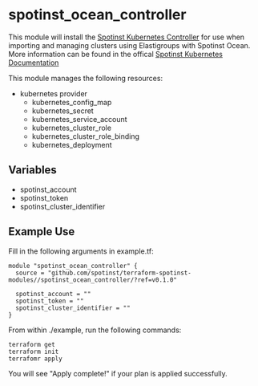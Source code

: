 # spotinst_ocean_controller

This module will install the [Spotinst Kubernetes Controller][controller-api-url] for use when importing and managing clusters using Elastigroups with Spotinst Ocean. More information can be found in the offical [Spotinst Kubernetes Documentation][spotinst-k8s-api-url]

This module manages the following resources:
* kubernetes provider
	* kubernetes_config_map
	* kubernetes_secret
	* kubernetes_service_account
	* kubernetes_cluster_role
	* kubernetes_cluster_role_binding
	* kubernetes_deployment

## Variables
* spotinst_account
* spotinst_token
* spotinst_cluster_identifier

## Example Use
Fill in the following arguments in example.tf:
```
module "spotinst_ocean_controller" {
  source = "github.com/spotinst/terraform-spotinst-modules//spotinst_ocean_controller/?ref=v0.1.0"

  spotinst_account = ""
  spotinst_token = ""
  spotinst_cluster_identifier = ""
}
```

From within ./example, run the following commands:
```
terraform get
terraform init
terrafomr apply
```

You will see "Apply complete!" if your plan is applied successfully.


[controller-api-url]: https://api.spotinst.com/container-management/kubernetes/kubernetes-tutorials/spotinst-kubernetes-controller/
[spotinst-k8s-api-url]: https://api.spotinst.com/container-management/kubernetes/
